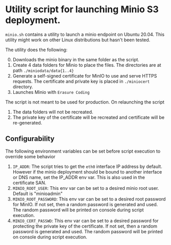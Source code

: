 # Utility script for launching Minio S3 deployment.

`minio.sh` contains a utility to launch a minio endpoint on Ubuntu 20.04. 
This utility might work on other Linux distributions but hasn't been tested. 

The utility does the following:

0. Downloads the minio binary in the same folder as the script.
1. Create 4 data folders for Minio to place the files. The directories are at path `./miniodata/data{1..4}`
2. Generate a self-signed certificate for MinIO to use and serve HTTPS requests. The certificate and private key is placed in `./miniocert` directory.
3. Launches Minio with `Erasure Coding`

The script is not meant to be used for production. 
On relaunching the script
1. The data folders will not be recreated. 
2. The private key of the certificate will be recreated and certificate will be re-generated. 

## Configurability

The following environment variables can be set before script execution to override some behavior
1. `IP_ADDR`: The script tries to get the `eth0` interface IP address by default. However if the minio deployment should be bound to another interface or DNS name, set the IP_ADDR env var. This is also used in the certificate SAN.
2. `MINIO_ROOT_USER`: This env var can be set to a desired minio root user. Default is "minioadmin"
3. `MINIO_ROOT_PASSWORD`: This env var can be set to a desired root password for MinIO. If not set, then a random password is generated and used. The random password will be printed on console during script execution.
4. `MINIO_CERT_PASSWD`: This env var can be set to a desired password for protecting the private key of the certificate. If not set, then a random password is generated and used. The random password will be printed on console during script execution.

